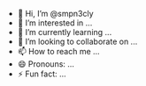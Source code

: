 - 👋 Hi, I’m @smpn3cly
- 👀 I’m interested in ...
- 🌱 I’m currently learning ...
- 💞️ I’m looking to collaborate on ...
- 📫 How to reach me ...
- 😄 Pronouns: ...
- ⚡ Fun fact: ...

<!---
smpn3cly/smpn3cly is a ✨ special ✨ repository because its `README.md` (this file) appears on your GitHub profile.
You can click the Preview link to take a look at your changes.
--->
